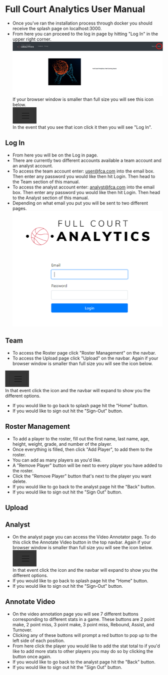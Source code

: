 # Full Court Analytics User Manual

- Once you've ran the installation process through docker you should receive the splash page on localhost:3000.
- From here you can proceed to the log in page by hitting "Log In" in the upper right corner.
![Splash Page](https://github.com/bwoody3142/FullCourtAnalytics/raw/master/AuxiliaryFiles/fcaSplashAnnotated.png)<br>
If your browser window is smaller than full size you will see this icon below. <br>
![Navbar Icon](https://github.com/bwoody3142/FullCourtAnalytics/raw/master/AuxiliaryFiles/Navbar.png)<br>
In the event that you see that icon click it then you will see "Log In".

## Log In
- From here you will be on the Log in page.
- There are currently two different accounts available a team account and an analyst account. 
- To access the team account enter: user@fca.com into the email box. Then enter any password you would like then hit Login. Then head to the Team section of this manual.
- To access the analyst account enter: analyst@fca.com into the email box. Then enter any password you would like then hit Login. Then head to the Analyst section of this manual.
- Depending on what email you put you will be sent to two different pages.<br>
![Navbar Icon](https://github.com/bwoody3142/FullCourtAnalytics/raw/master/AuxiliaryFiles/fcaLogin.PNG)<br>

## Team

- To access the Roster page click "Roster Management" on the navbar. 
- To access the Upload page click "Upload" on the navbar. 
  Again if your browser window is smaller than full size you will see the icon below.
  
  
![Navbar Icon](https://github.com/bwoody3142/FullCourtAnalytics/raw/master/AuxiliaryFiles/Navbar.png) <br>
In that event click the icon and the navbar will expand to show you the different options.
- If you would like to go back to splash page hit the "Home" button. 
- If you would like to sign out hit the "Sign-Out" button. 


## Roster Management
- To add a player to the roster, fill out the first name, last name, age, height, weight, grade, and number of the player.
- Once everything is filled, then click "Add Player", to add them to the roster. 
- You can add as many players as you'd like. 
- A "Remove Player" button will be next to every player you have added to the roster.
- Click the "Remove Player" button that's next to the player you want delete.
- If you would like to go back to the analyst page hit the "Back" button. 
- If you would like to sign out hit the "Sign Out" button.

## Upload

## Analyst

- On the analyst page you can access the Video Annotator page. To do this click the Annotate Video button in the top navbar.
Again if your browser window is smaller than full size you will see the icon below. <br>
![Navbar Icon](https://github.com/bwoody3142/FullCourtAnalytics/raw/master/AuxiliaryFiles/Navbar.png) <br>
In that event click the icon and the navbar will expand to show you the different options.
- If you would like to go back to splash page hit the "Home" button. 
- If you would like to sign out hit the "Sign-Out" button.  

## Annotate Video
- On the video annotation page you will see 7 different buttons corresponding to different stats in a game. These buttons are 2 point make, 2 point miss, 3 point make, 3 point miss, Rebound, Assist, and Turnover. 
- Clicking any of these buttons will prompt a red button to pop up to the left side of each position.
- From here click the player you would like to add the stat total to if you'd like to add more stats to other players you may do so by clicking the button once again. 
- If you would like to go back to the analyst page hit the "Back" button. 
- If you would like to sign out hit the "Sign Out" button.  
